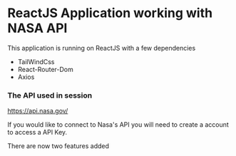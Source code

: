 # ReactJS Application working with NASA API

This application is running on ReactJS with a few dependencies

- TailWindCss
- React-Router-Dom
- Axios

### The API used in session 

https://api.nasa.gov/

If you would like to connect to Nasa's API you will need to create a account to access a API Key.

There are now two features added
